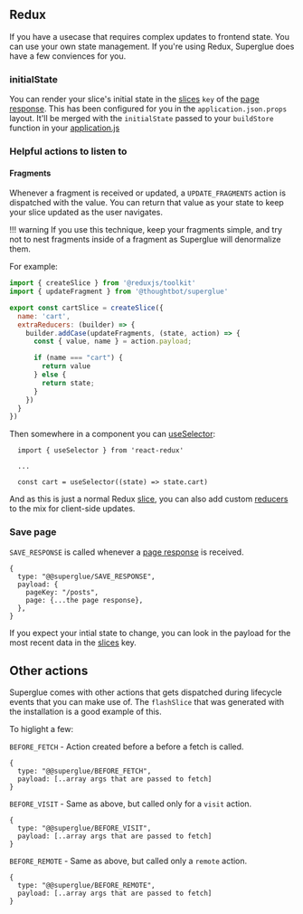 ## Redux

If you have a usecase that requires complex updates to frontend state. You
can use your own state management. If you're using Redux, Superglue does have
a few conviences for you.

### initialState

You can render your slice's initial state in the [slices] `key` of the [page
response]. This has been configured for you in the
`application.json.props` layout.  It'll be merged with the `initialState` passed
to your `buildStore` function in your
[application.js](./configuration.md#applicationjs)

### Helpful actions to listen to

#### Fragments
Whenever a fragment is received or updated, a `UPDATE_FRAGMENTS` action is
dispatched with the value. You can return that value as your state to
keep your slice updated as the user navigates.

!!! warning
  If you use this technique, keep your fragments simple, and try not to nest
  fragments inside of a fragment as Superglue will denormalize them.

For example:

```javascript
import { createSlice } from '@reduxjs/toolkit'
import { updateFragment } from '@thoughtbot/superglue'

export const cartSlice = createSlice({
  name: 'cart',
  extraReducers: (builder) => {
    builder.addCase(updateFragments, (state, action) => {
      const { value, name } = action.payload;

      if (name === "cart") {
        return value
      } else {
        return state;
      }
    })
  }
})
```

Then somewhere in a component you can [useSelector]:

```
  import { useSelector } from 'react-redux'

  ...

  const cart = useSelector((state) => state.cart)
```


And as this is just a normal Redux [slice], you can also add custom [reducers]
to the mix for client-side updates.

[useSelector]: https://redux-toolkit.js.org/tutorials/quick-start#use-redux-state-and-actions-in-react-components
[slice]: https://redux-toolkit.js.org/api/createSlice
[reducers]: https://redux-toolkit.js.org/api/createSlice#reducers


### Save page

`SAVE_RESPONSE` is called whenever a [page response] is received.

```
{
  type: "@@superglue/SAVE_RESPONSE",
  payload: {
    pageKey: "/posts",
    page: {...the page response},
  },
}
```

If you expect your intial state to change, you can look in the payload for the most recent data
in the [slices] key.

## Other actions

Superglue comes with other actions that gets dispatched during lifecycle events
that you can make use of. The `flashSlice` that was generated with the
installation is a good example of this.

To higlight a few:


`BEFORE_FETCH` - Action created before a before a fetch is called.

```
{
  type: "@@superglue/BEFORE_FETCH",
  payload: [..array args that are passed to fetch]
}
```

`BEFORE_VISIT` - Same as above, but called only for a `visit` action.

```
{
  type: "@@superglue/BEFORE_VISIT",
  payload: [..array args that are passed to fetch]
}
```

`BEFORE_REMOTE` - Same as above, but called only a `remote` action.

```
{
  type: "@@superglue/BEFORE_REMOTE",
  payload: [..array args that are passed to fetch]
}
```


[page response]: ./page-response.md
[extraReducers]: https://redux-toolkit.js.org/api/createSlice#extrareducers
[slices]: ./page-response.md#slices